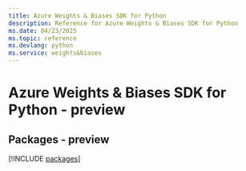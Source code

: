 ```yaml
---
title: Azure Weights & Biases SDK for Python
description: Reference for Azure Weights & Biases SDK for Python
ms.date: 04/23/2025
ms.topic: reference
ms.devlang: python
ms.service: weights&biases
---
```

# Azure Weights & Biases SDK for Python - preview
## Packages - preview
[!INCLUDE [packages](weights-&-biases-index.md)]